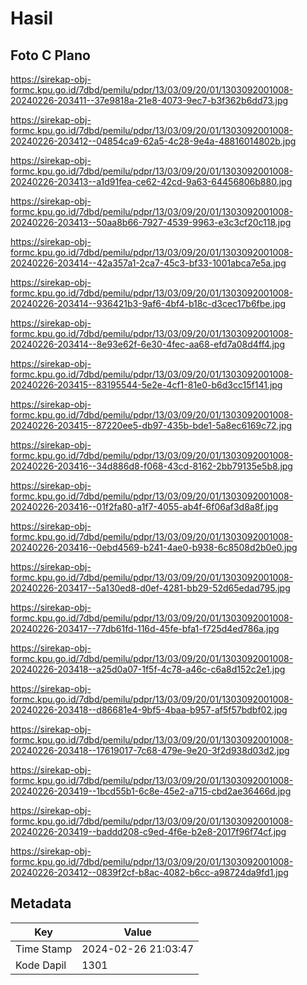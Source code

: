# Hasil

## Foto C Plano

https://sirekap-obj-formc.kpu.go.id/7dbd/pemilu/pdpr/13/03/09/20/01/1303092001008-20240226-203411--37e9818a-21e8-4073-9ec7-b3f362b6dd73.jpg

https://sirekap-obj-formc.kpu.go.id/7dbd/pemilu/pdpr/13/03/09/20/01/1303092001008-20240226-203412--04854ca9-62a5-4c28-9e4a-48816014802b.jpg

https://sirekap-obj-formc.kpu.go.id/7dbd/pemilu/pdpr/13/03/09/20/01/1303092001008-20240226-203413--a1d91fea-ce62-42cd-9a63-64456806b880.jpg

https://sirekap-obj-formc.kpu.go.id/7dbd/pemilu/pdpr/13/03/09/20/01/1303092001008-20240226-203413--50aa8b66-7927-4539-9963-e3c3cf20c118.jpg

https://sirekap-obj-formc.kpu.go.id/7dbd/pemilu/pdpr/13/03/09/20/01/1303092001008-20240226-203414--42a357a1-2ca7-45c3-bf33-1001abca7e5a.jpg

https://sirekap-obj-formc.kpu.go.id/7dbd/pemilu/pdpr/13/03/09/20/01/1303092001008-20240226-203414--936421b3-9af6-4bf4-b18c-d3cec17b6fbe.jpg

https://sirekap-obj-formc.kpu.go.id/7dbd/pemilu/pdpr/13/03/09/20/01/1303092001008-20240226-203414--8e93e62f-6e30-4fec-aa68-efd7a08d4ff4.jpg

https://sirekap-obj-formc.kpu.go.id/7dbd/pemilu/pdpr/13/03/09/20/01/1303092001008-20240226-203415--83195544-5e2e-4cf1-81e0-b6d3cc15f141.jpg

https://sirekap-obj-formc.kpu.go.id/7dbd/pemilu/pdpr/13/03/09/20/01/1303092001008-20240226-203415--87220ee5-db97-435b-bde1-5a8ec6169c72.jpg

https://sirekap-obj-formc.kpu.go.id/7dbd/pemilu/pdpr/13/03/09/20/01/1303092001008-20240226-203416--34d886d8-f068-43cd-8162-2bb79135e5b8.jpg

https://sirekap-obj-formc.kpu.go.id/7dbd/pemilu/pdpr/13/03/09/20/01/1303092001008-20240226-203416--01f2fa80-a1f7-4055-ab4f-6f06af3d8a8f.jpg

https://sirekap-obj-formc.kpu.go.id/7dbd/pemilu/pdpr/13/03/09/20/01/1303092001008-20240226-203416--0ebd4569-b241-4ae0-b938-6c8508d2b0e0.jpg

https://sirekap-obj-formc.kpu.go.id/7dbd/pemilu/pdpr/13/03/09/20/01/1303092001008-20240226-203417--5a130ed8-d0ef-4281-bb29-52d65edad795.jpg

https://sirekap-obj-formc.kpu.go.id/7dbd/pemilu/pdpr/13/03/09/20/01/1303092001008-20240226-203417--77db61fd-116d-45fe-bfa1-f725d4ed786a.jpg

https://sirekap-obj-formc.kpu.go.id/7dbd/pemilu/pdpr/13/03/09/20/01/1303092001008-20240226-203418--a25d0a07-1f5f-4c78-a46c-c6a8d152c2e1.jpg

https://sirekap-obj-formc.kpu.go.id/7dbd/pemilu/pdpr/13/03/09/20/01/1303092001008-20240226-203418--d86681e4-9bf5-4baa-b957-af5f57bdbf02.jpg

https://sirekap-obj-formc.kpu.go.id/7dbd/pemilu/pdpr/13/03/09/20/01/1303092001008-20240226-203418--17619017-7c68-479e-9e20-3f2d938d03d2.jpg

https://sirekap-obj-formc.kpu.go.id/7dbd/pemilu/pdpr/13/03/09/20/01/1303092001008-20240226-203419--1bcd55b1-6c8e-45e2-a715-cbd2ae36466d.jpg

https://sirekap-obj-formc.kpu.go.id/7dbd/pemilu/pdpr/13/03/09/20/01/1303092001008-20240226-203419--baddd208-c9ed-4f6e-b2e8-2017f96f74cf.jpg

https://sirekap-obj-formc.kpu.go.id/7dbd/pemilu/pdpr/13/03/09/20/01/1303092001008-20240226-203412--0839f2cf-b8ac-4082-b6cc-a98724da9fd1.jpg


## Metadata

| Key        | Value               |
| ---------- | ------------------- |
| Time Stamp | 2024-02-26 21:03:47 |
| Kode Dapil | 1301                |



